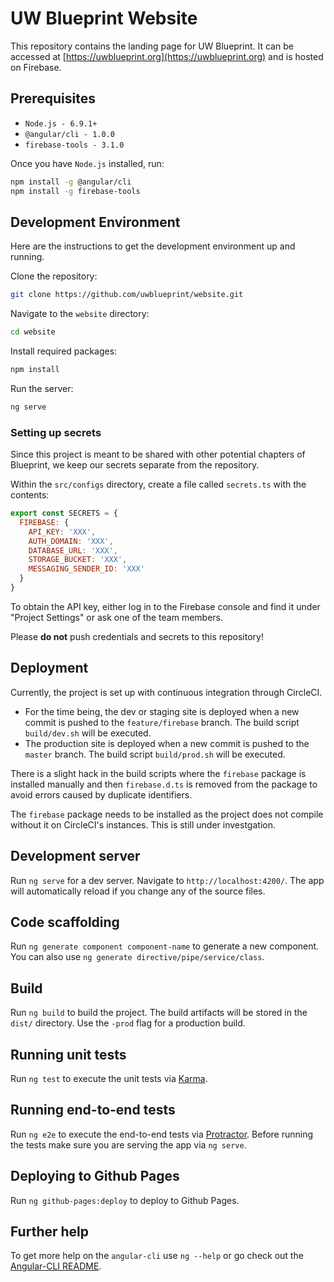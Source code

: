 # UW Blueprint Website

This repository contains the landing page for UW Blueprint. It can be accessed at [https://uwblueprint.org](https://uwblueprint.org) and is hosted on Firebase.

## Prerequisites
* `Node.js - 6.9.1+`
* `@angular/cli - 1.0.0`
* `firebase-tools - 3.1.0`

Once you have `Node.js` installed, run:

```bash
npm install -g @angular/cli
npm install -g firebase-tools
```

## Development Environment
Here are the instructions to get the development environment up and running.

Clone the repository:

```bash
git clone https://github.com/uwblueprint/website.git
```

Navigate to the `website` directory:

```bash
cd website
```

Install required packages:

```bash
npm install
```

Run the server:

```bash
ng serve
```

### Setting up secrets
Since this project is meant to be shared with other potential chapters of Blueprint, we keep our secrets separate from the repository.

Within the `src/configs` directory, create a file called `secrets.ts` with the contents: 

```javascript
export const SECRETS = {
  FIREBASE: {
    API_KEY: 'XXX',
    AUTH_DOMAIN: 'XXX',
    DATABASE_URL: 'XXX',
    STORAGE_BUCKET: 'XXX',
    MESSAGING_SENDER_ID: 'XXX'
  }
}
```

To obtain the API key, either log in to the Firebase console and find it under "Project Settings" or ask one of the team members.

Please **do not** push credentials and secrets to this repository!

## Deployment

Currently, the project is set up with continuous integration through CircleCI. 

* For the time being, the dev or staging site is deployed when a new commit is pushed to the `feature/firebase` branch. The build script `build/dev.sh` will be executed. 
* The production site is deployed when a new commit is pushed to the `master` branch. The build script `build/prod.sh` will be executed.

There is a slight hack in the build scripts where the `firebase` package is installed manually and then `firebase.d.ts` is removed from the package to avoid errors caused by duplicate identifiers.

The `firebase` package needs to be installed as the project does not compile without it on CircleCI's instances. This is still under investgation.  

## Development server
Run `ng serve` for a dev server. Navigate to `http://localhost:4200/`. The app will automatically reload if you change any of the source files.

## Code scaffolding

Run `ng generate component component-name` to generate a new component. You can also use `ng generate directive/pipe/service/class`.

## Build

Run `ng build` to build the project. The build artifacts will be stored in the `dist/` directory. Use the `-prod` flag for a production build.

## Running unit tests

Run `ng test` to execute the unit tests via [Karma](https://karma-runner.github.io).

## Running end-to-end tests

Run `ng e2e` to execute the end-to-end tests via [Protractor](http://www.protractortest.org/).
Before running the tests make sure you are serving the app via `ng serve`.

## Deploying to Github Pages

Run `ng github-pages:deploy` to deploy to Github Pages.

## Further help

To get more help on the `angular-cli` use `ng --help` or go check out the [Angular-CLI README](https://github.com/angular/angular-cli/blob/master/README.md).
